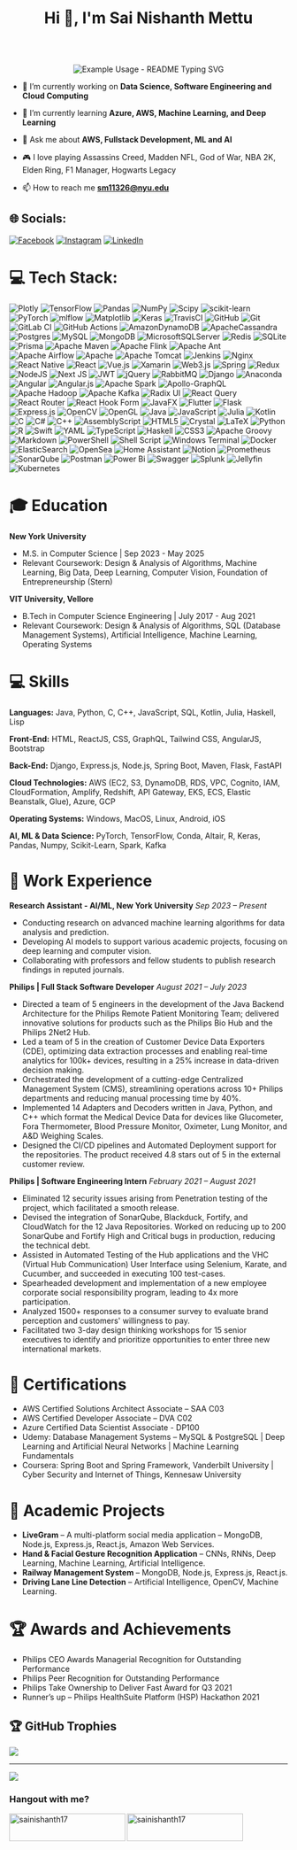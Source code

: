 
<h1 align="center">Hi 👋, <tb></tb> I'm Sai Nishanth Mettu</h1>
<br>
<br>

<p align="center">
  <img src="https://readme-typing-svg.demolab.com/?lines=I+am+a+Software+Engineer!;I+Study+at+New+York+University!;&font=Fira%20Code&center=true&width=380&height=50&duration=4000&pause=1000" alt="Example Usage - README Typing SVG">
</p>



- 🔭 I’m currently working on **Data Science, Software Engineering and Cloud Computing**

- 🌱 I’m currently learning **Azure, AWS, Machine Learning, and Deep Learning**

- 💬 Ask me about **AWS, Fullstack Development, ML and AI**
  
- 🎮 I love playing Assassins Creed, Madden NFL, God of War, NBA 2K, Elden Ring, F1 Manager, Hogwarts Legacy

- 📫 How to reach me **sm11326@nyu.edu**


## 🌐 Socials:
[![Facebook](https://img.shields.io/badge/Facebook-%231877F2.svg?logo=Facebook&logoColor=white)](https://facebook.com/sainishanth17) [![Instagram](https://img.shields.io/badge/Instagram-%23E4405F.svg?logo=Instagram&logoColor=white)](https://instagram.com/sainishanth17) [![LinkedIn](https://img.shields.io/badge/LinkedIn-%230077B5.svg?logo=linkedin&logoColor=white)](https://linkedin.com/in/nishanth2810) 

# 💻 Tech Stack:
![Plotly](https://img.shields.io/badge/Plotly-%233F4F75.svg?style=for-the-badge&logo=plotly&logoColor=white) ![TensorFlow](https://img.shields.io/badge/TensorFlow-%23FF6F00.svg?style=for-the-badge&logo=TensorFlow&logoColor=white) ![Pandas](https://img.shields.io/badge/pandas-%23150458.svg?style=for-the-badge&logo=pandas&logoColor=white) ![NumPy](https://img.shields.io/badge/numpy-%23013243.svg?style=for-the-badge&logo=numpy&logoColor=white) ![Scipy](https://img.shields.io/badge/SciPy-%230C55A5.svg?style=for-the-badge&logo=scipy&logoColor=%white) ![scikit-learn](https://img.shields.io/badge/scikit--learn-%23F7931E.svg?style=for-the-badge&logo=scikit-learn&logoColor=white) ![PyTorch](https://img.shields.io/badge/PyTorch-%23EE4C2C.svg?style=for-the-badge&logo=PyTorch&logoColor=white) ![mlflow](https://img.shields.io/badge/mlflow-%23d9ead3.svg?style=for-the-badge&logo=numpy&logoColor=blue) ![Matplotlib](https://img.shields.io/badge/Matplotlib-%23ffffff.svg?style=for-the-badge&logo=Matplotlib&logoColor=black) ![Keras](https://img.shields.io/badge/Keras-%23D00000.svg?style=for-the-badge&logo=Keras&logoColor=white) ![TravisCI](https://img.shields.io/badge/travis%20ci-%232B2F33.svg?style=for-the-badge&logo=travis&logoColor=white) ![GitHub](https://img.shields.io/badge/github-%23121011.svg?style=for-the-badge&logo=github&logoColor=white) ![Git](https://img.shields.io/badge/git-%23F05033.svg?style=for-the-badge&logo=git&logoColor=white) ![GitLab CI](https://img.shields.io/badge/gitlab%20CI-%23181717.svg?style=for-the-badge&logo=gitlab&logoColor=white) ![GitHub Actions](https://img.shields.io/badge/github%20actions-%232671E5.svg?style=for-the-badge&logo=githubactions&logoColor=white) ![AmazonDynamoDB](https://img.shields.io/badge/Amazon%20DynamoDB-4053D6?style=for-the-badge&logo=Amazon%20DynamoDB&logoColor=white) ![ApacheCassandra](https://img.shields.io/badge/cassandra-%231287B1.svg?style=for-the-badge&logo=apache-cassandra&logoColor=white) ![Postgres](https://img.shields.io/badge/postgres-%23316192.svg?style=for-the-badge&logo=postgresql&logoColor=white) ![MySQL](https://img.shields.io/badge/mysql-4479A1.svg?style=for-the-badge&logo=mysql&logoColor=white) ![MongoDB](https://img.shields.io/badge/MongoDB-%234ea94b.svg?style=for-the-badge&logo=mongodb&logoColor=white) ![MicrosoftSQLServer](https://img.shields.io/badge/Microsoft%20SQL%20Server-CC2927?style=for-the-badge&logo=microsoft%20sql%20server&logoColor=white) ![Redis](https://img.shields.io/badge/redis-%23DD0031.svg?style=for-the-badge&logo=redis&logoColor=white) ![SQLite](https://img.shields.io/badge/sqlite-%2307405e.svg?style=for-the-badge&logo=sqlite&logoColor=white) ![Prisma](https://img.shields.io/badge/Prisma-3982CE?style=for-the-badge&logo=Prisma&logoColor=white) ![Apache Maven](https://img.shields.io/badge/Apache%20Maven-C71A36?style=for-the-badge&logo=Apache%20Maven&logoColor=white) ![Apache Flink](https://img.shields.io/badge/Apache%20Flink-E6526F?style=for-the-badge&logo=Apache%20Flink&logoColor=white) ![Apache Ant](https://img.shields.io/badge/Apache%20Ant-A81C7D?style=for-the-badge&logo=Apache%20Ant&logoColor=white) ![Apache Airflow](https://img.shields.io/badge/Apache%20Airflow-017CEE?style=for-the-badge&logo=Apache%20Airflow&logoColor=white) ![Apache](https://img.shields.io/badge/apache-%23D42029.svg?style=for-the-badge&logo=apache&logoColor=white) ![Apache Tomcat](https://img.shields.io/badge/apache%20tomcat-%23F8DC75.svg?style=for-the-badge&logo=apache-tomcat&logoColor=black) ![Jenkins](https://img.shields.io/badge/jenkins-%232C5263.svg?style=for-the-badge&logo=jenkins&logoColor=white) ![Nginx](https://img.shields.io/badge/nginx-%23009639.svg?style=for-the-badge&logo=nginx&logoColor=white) ![React Native](https://img.shields.io/badge/react_native-%2320232a.svg?style=for-the-badge&logo=react&logoColor=%2361DAFB) ![React](https://img.shields.io/badge/react-%2320232a.svg?style=for-the-badge&logo=react&logoColor=%2361DAFB) ![Vue.js](https://img.shields.io/badge/vue.js-%2335495e.svg?style=for-the-badge&logo=vuedotjs&logoColor=%234FC08D) ![Xamarin](https://img.shields.io/badge/Xamarin-3199DC?style=for-the-badge&logo=xamarin&logoColor=white) ![Web3.js](https://img.shields.io/badge/web3.js-F16822?style=for-the-badge&logo=web3.js&logoColor=white) ![Spring](https://img.shields.io/badge/spring-%236DB33F.svg?style=for-the-badge&logo=spring&logoColor=white) ![Redux](https://img.shields.io/badge/redux-%23593d88.svg?style=for-the-badge&logo=redux&logoColor=white) ![NodeJS](https://img.shields.io/badge/node.js-6DA55F?style=for-the-badge&logo=node.js&logoColor=white) ![Next JS](https://img.shields.io/badge/Next-black?style=for-the-badge&logo=next.js&logoColor=white) ![JWT](https://img.shields.io/badge/JWT-black?style=for-the-badge&logo=JSON%20web%20tokens) ![jQuery](https://img.shields.io/badge/jquery-%230769AD.svg?style=for-the-badge&logo=jquery&logoColor=white) ![RabbitMQ](https://img.shields.io/badge/rabbitmq-FF6600?style=for-the-badge&logo=rabbitmq&logoColor=white) ![Django](https://img.shields.io/badge/django-%23092E20.svg?style=for-the-badge&logo=django&logoColor=white) ![Anaconda](https://img.shields.io/badge/Anaconda-%2344A833.svg?style=for-the-badge&logo=anaconda&logoColor=white) ![Angular](https://img.shields.io/badge/angular-%23DD0031.svg?style=for-the-badge&logo=angular&logoColor=white) ![Angular.js](https://img.shields.io/badge/angular.js-%23E23237.svg?style=for-the-badge&logo=angularjs&logoColor=white) ![Apache Spark](https://img.shields.io/badge/Apache%20Spark-FDEE21?style=for-the-badge&logo=apachespark&logoColor=black) ![Apollo-GraphQL](https://img.shields.io/badge/-ApolloGraphQL-311C87?style=for-the-badge&logo=apollo-graphql) ![Apache Hadoop](https://img.shields.io/badge/Apache%20Hadoop-66CCFF?style=for-the-badge&logo=apachehadoop&logoColor=black) ![Apache Kafka](https://img.shields.io/badge/Apache%20Kafka-000?style=for-the-badge&logo=apachekafka) ![Radix UI](https://img.shields.io/badge/radix%20ui-161618.svg?style=for-the-badge&logo=radix-ui&logoColor=white) ![React Query](https://img.shields.io/badge/-React%20Query-FF4154?style=for-the-badge&logo=react%20query&logoColor=white) ![React Router](https://img.shields.io/badge/React_Router-CA4245?style=for-the-badge&logo=react-router&logoColor=white) ![React Hook Form](https://img.shields.io/badge/React%20Hook%20Form-%23EC5990.svg?style=for-the-badge&logo=reacthookform&logoColor=white) ![JavaFX](https://img.shields.io/badge/javafx-%23FF0000.svg?style=for-the-badge&logo=javafx&logoColor=white) ![Flutter](https://img.shields.io/badge/Flutter-%2302569B.svg?style=for-the-badge&logo=Flutter&logoColor=white) ![Flask](https://img.shields.io/badge/flask-%23000.svg?style=for-the-badge&logo=flask&logoColor=white) ![Express.js](https://img.shields.io/badge/express.js-%23404d59.svg?style=for-the-badge&logo=express&logoColor=%2361DAFB) ![OpenCV](https://img.shields.io/badge/opencv-%23white.svg?style=for-the-badge&logo=opencv&logoColor=white) ![OpenGL](https://img.shields.io/badge/OpenGL-%23FFFFFF.svg?style=for-the-badge&logo=opengl) ![Java](https://img.shields.io/badge/java-%23ED8B00.svg?style=for-the-badge&logo=openjdk&logoColor=white) ![JavaScript](https://img.shields.io/badge/javascript-%23323330.svg?style=for-the-badge&logo=javascript&logoColor=%23F7DF1E) ![Julia](https://img.shields.io/badge/-Julia-9558B2?style=for-the-badge&logo=julia&logoColor=white) ![Kotlin](https://img.shields.io/badge/kotlin-%237F52FF.svg?style=for-the-badge&logo=kotlin&logoColor=white) ![C](https://img.shields.io/badge/c-%2300599C.svg?style=for-the-badge&logo=c&logoColor=white) ![C#](https://img.shields.io/badge/c%23-%23239120.svg?style=for-the-badge&logo=csharp&logoColor=white) ![C++](https://img.shields.io/badge/c++-%2300599C.svg?style=for-the-badge&logo=c%2B%2B&logoColor=white) ![AssemblyScript](https://img.shields.io/badge/assembly%20script-%23000000.svg?style=for-the-badge&logo=assemblyscript&logoColor=white) ![HTML5](https://img.shields.io/badge/html5-%23E34F26.svg?style=for-the-badge&logo=html5&logoColor=white) ![Crystal](https://img.shields.io/badge/crystal-%23000000.svg?style=for-the-badge&logo=crystal&logoColor=white) ![LaTeX](https://img.shields.io/badge/latex-%23008080.svg?style=for-the-badge&logo=latex&logoColor=white) ![Python](https://img.shields.io/badge/python-3670A0?style=for-the-badge&logo=python&logoColor=ffdd54) ![R](https://img.shields.io/badge/r-%23276DC3.svg?style=for-the-badge&logo=r&logoColor=white) ![Swift](https://img.shields.io/badge/swift-F54A2A?style=for-the-badge&logo=swift&logoColor=white) ![YAML](https://img.shields.io/badge/yaml-%23ffffff.svg?style=for-the-badge&logo=yaml&logoColor=151515) ![TypeScript](https://img.shields.io/badge/typescript-%23007ACC.svg?style=for-the-badge&logo=typescript&logoColor=white) ![Haskell](https://img.shields.io/badge/Haskell-5e5086?style=for-the-badge&logo=haskell&logoColor=white) ![CSS3](https://img.shields.io/badge/css3-%231572B6.svg?style=for-the-badge&logo=css3&logoColor=white) ![Apache Groovy](https://img.shields.io/badge/Apache%20Groovy-4298B8.svg?style=for-the-badge&logo=Apache+Groovy&logoColor=white) ![Markdown](https://img.shields.io/badge/markdown-%23000000.svg?style=for-the-badge&logo=markdown&logoColor=white) ![PowerShell](https://img.shields.io/badge/PowerShell-%235391FE.svg?style=for-the-badge&logo=powershell&logoColor=white) ![Shell Script](https://img.shields.io/badge/shell_script-%23121011.svg?style=for-the-badge&logo=gnu-bash&logoColor=white) ![Windows Terminal](https://img.shields.io/badge/Windows%20Terminal-%234D4D4D.svg?style=for-the-badge&logo=windows-terminal&logoColor=white) ![Docker](https://img.shields.io/badge/docker-%230db7ed.svg?style=for-the-badge&logo=docker&logoColor=white) ![ElasticSearch](https://img.shields.io/badge/-ElasticSearch-005571?style=for-the-badge&logo=elasticsearch) ![OpenSea](https://img.shields.io/badge/OpenSea-%232081E2.svg?style=for-the-badge&logo=opensea&logoColor=white) ![Home Assistant](https://img.shields.io/badge/home%20assistant-%2341BDF5.svg?style=for-the-badge&logo=home-assistant&logoColor=white) ![Notion](https://img.shields.io/badge/Notion-%23000000.svg?style=for-the-badge&logo=notion&logoColor=white) ![Prometheus](https://img.shields.io/badge/Prometheus-E6522C?style=for-the-badge&logo=Prometheus&logoColor=white) ![SonarQube](https://img.shields.io/badge/SonarQube-black?style=for-the-badge&logo=sonarqube&logoColor=4E9BCD) ![Postman](https://img.shields.io/badge/Postman-FF6C37?style=for-the-badge&logo=postman&logoColor=white) ![Power Bi](https://img.shields.io/badge/power_bi-F2C811?style=for-the-badge&logo=powerbi&logoColor=black) ![Swagger](https://img.shields.io/badge/-Swagger-%23Clojure?style=for-the-badge&logo=swagger&logoColor=white) ![Splunk](https://img.shields.io/badge/splunk-%23000000.svg?style=for-the-badge&logo=splunk&logoColor=white) ![Jellyfin](https://img.shields.io/badge/jellyfin-%23000B25.svg?style=for-the-badge&logo=Jellyfin&logoColor=00A4DC) ![Kubernetes](https://img.shields.io/badge/kubernetes-%23326ce5.svg?style=for-the-badge&logo=kubernetes&logoColor=white)

# 🎓 Education
**New York University**
- M.S. in Computer Science | Sep 2023 - May 2025
- Relevant Coursework: Design & Analysis of Algorithms, Machine Learning, Big Data, Deep Learning, Computer Vision, Foundation of Entrepreneurship (Stern)

**VIT University, Vellore**
- B.Tech in Computer Science Engineering | July 2017 - Aug 2021
- Relevant Coursework: Design & Analysis of Algorithms, SQL (Database Management Systems), Artificial Intelligence, Machine Learning, Operating Systems

# 💻 Skills
**Languages:** Java, Python, C, C++, JavaScript, SQL, Kotlin, Julia, Haskell, Lisp

**Front-End:** HTML, ReactJS, CSS, GraphQL, Tailwind CSS, AngularJS, Bootstrap

**Back-End:** Django, Express.js, Node.js, Spring Boot, Maven, Flask, FastAPI

**Cloud Technologies:** AWS (EC2, S3, DynamoDB, RDS, VPC, Cognito, IAM, CloudFormation, Amplify, Redshift, API Gateway, EKS, ECS, Elastic Beanstalk, Glue), Azure, GCP

**Operating Systems:** Windows, MacOS, Linux, Android, iOS

**AI, ML & Data Science:** PyTorch, TensorFlow, Conda, Altair, R, Keras, Pandas, Numpy, Scikit-Learn, Spark, Kafka

# 💼 Work Experience
**Research Assistant - AI/ML, New York University**
*Sep 2023 – Present*
- Conducting research on advanced machine learning algorithms for data analysis and prediction.
- Developing AI models to support various academic projects, focusing on deep learning and computer vision.
- Collaborating with professors and fellow students to publish research findings in reputed journals.

**Philips | Full Stack Software Developer**
*August 2021 – July 2023*
- Directed a team of 5 engineers in the development of the Java Backend Architecture for the Philips Remote Patient Monitoring Team; delivered innovative solutions for products such as the Philips Bio Hub and the Philips 2Net2 Hub.
- Led a team of 5 in the creation of Customer Device Data Exporters (CDE), optimizing data extraction processes and enabling real-time analytics for 100k+ devices, resulting in a 25% increase in data-driven decision making.
- Orchestrated the development of a cutting-edge Centralized Management System (CMS), streamlining operations across 10+ Philips departments and reducing manual processing time by 40%.
- Implemented 14 Adapters and Decoders written in Java, Python, and C++ which format the Medical Device Data for devices like Glucometer, Fora Thermometer, Blood Pressure Monitor, Oximeter, Lung Monitor, and A&D Weighing Scales.
- Designed the CI/CD pipelines and Automated Deployment support for the repositories. The product received 4.8 stars out of 5 in the external customer review.

**Philips | Software Engineering Intern**
*February 2021 – August 2021*
- Eliminated 12 security issues arising from Penetration testing of the project, which facilitated a smooth release.
- Devised the integration of SonarQube, Blackduck, Fortify, and CloudWatch for the 12 Java Repositories. Worked on reducing up to 200 SonarQube and Fortify High and Critical bugs in production, reducing the technical debt.
- Assisted in Automated Testing of the Hub applications and the VHC (Virtual Hub Communication) User Interface using Selenium, Karate, and Cucumber, and succeeded in executing 100 test-cases.
- Spearheaded development and implementation of a new employee corporate social responsibility program, leading to 4x more participation.
- Analyzed 1500+ responses to a consumer survey to evaluate brand perception and customers' willingness to pay.
- Facilitated two 3-day design thinking workshops for 15 senior executives to identify and prioritize opportunities to enter three new international markets.

# 📜 Certifications
- AWS Certified Solutions Architect Associate – SAA C03
- AWS Certified Developer Associate – DVA C02
- Azure Certified Data Scientist Associate - DP100
- Udemy: Database Management Systems – MySQL & PostgreSQL | Deep Learning and Artificial Neural Networks | Machine Learning Fundamentals
- Coursera: Spring Boot and Spring Framework, Vanderbilt University | Cyber Security and Internet of Things, Kennesaw University

# 🔬 Academic Projects
- **LiveGram** – A multi-platform social media application – MongoDB, Node.js, Express.js, React.js, Amazon Web Services.
- **Hand & Facial Gesture Recognition Application** – CNNs, RNNs, Deep Learning, Machine Learning, Artificial Intelligence.
- **Railway Management System** – MongoDB, Node.js, Express.js, React.js.
- **Driving Lane Line Detection** – Artificial Intelligence, OpenCV, Machine Learning.

# 🏆 Awards and Achievements
- Philips CEO Awards Managerial Recognition for Outstanding Performance
- Philips Peer Recognition for Outstanding Performance
- Philips Take Ownership to Deliver Fast Award for Q3 2021
- Runner’s up – Philips HealthSuite Platform (HSP) Hackathon 2021

## 🏆 GitHub Trophies
![](https://github-profile-trophy.vercel.app/?username=sainishanth17&theme=onedark&no-frame=true&no-bg=false&margin-w=4)

---
[![](https://visitcount.itsvg.in/api?id=sainishanth17&icon=0&color=0)](https://visitcount.itsvg.in)


  
<h3 align="left">Hangout with me?</h3>
<p><a href="https://www.buymeacoffee.com/sainishanth17"> <img align="left" src="https://cdn.buymeacoffee.com/buttons/v2/default-yellow.png" height="50" width="210" alt="sainishanth17" /></a><a href="https://ko-fi.com/sainishanth17"> <img align="left" src="https://cdn.ko-fi.com/cdn/kofi3.png?v=3" height="50" width="210" alt="sainishanth17" /></a></p><br><br>
